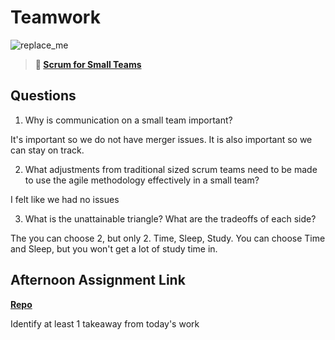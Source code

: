 # Teamwork

![replace_me](https://codeworks.blob.core.windows.net/public/assets/img/illustrations/placeholder.svg)

> **📖 [Scrum for Small Teams](https://codeworksacademy.com/fs-student-guide/resources/wk8-9/02-Scrum-For-Small-Teams)**

## Questions

1. Why is communication on a small team important?

It's important so we do not have merger issues. It is also important so we can stay on track.

2. What adjustments from traditional sized scrum teams need to be made to use the agile methodology effectively in a small team?

I felt like we had no issues

3. What is the unattainable triangle? What are the tradeoffs of each side?

The you can choose 2, but only 2. Time, Sleep, Study. You can choose Time and Sleep, but you won't get a lot of study time in.

## Afternoon Assignment Link

**[Repo](https://github.com/Miles-Collins/<ASSIGNMENT_REPO>)**

Identify at least 1 takeaway from today's work
